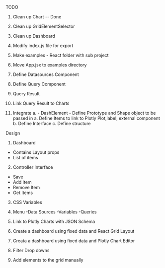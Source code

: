 
TODO
1. Clean up Chart -- Done
2. Clean up GridElementSelector
3. Clean up Dashboard
4. Modify index.js file for export
5. Make examples - React folder with sub project
6. Move App.jsx to examples directory
7. Define Datasources Component
8. Define Query Component
9. Query Result
10. Link Query Result to Charts


1. Integrate
a. - DashElement - Define Prototype and Shape object to be passed in
a. Define Items to link to Plotly Plot,label, external component
b. Define Interface
c. Define structure

Design
1. Dashboard
- Contains Layout props
- List of items

2. Controller Interface
 - Save
 - Add Item
 - Remove Item
 - Get Items


3. CSS Variables



3. Menu
-Data Sources
-Variables
-Queries
4. Link to Plotly Charts with JSON Schema

1. Create a dashboard using fixed data and React Grid Layout
2. Creata a dashboard using fixed data and Plotly Chart Editor
3. Filter Drop downs
4. Add elements to the grid manually